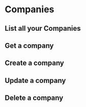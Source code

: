 # Companies

## List all your Companies

## Get a company

## Create a company

## Update a company

## Delete a company
